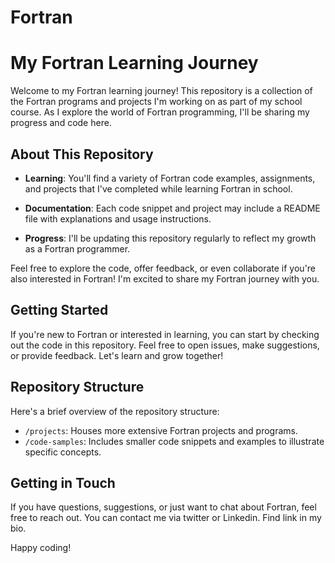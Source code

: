 # Fortran

# My Fortran Learning Journey

Welcome to my Fortran learning journey! This repository is a collection of the Fortran programs and projects I'm working on as part of my school course. As I explore the world of Fortran programming, I'll be sharing my progress and code here.

## About This Repository

- **Learning**: You'll find a variety of Fortran code examples, assignments, and projects that I've completed while learning Fortran in school.

- **Documentation**: Each code snippet and project may include a README file with explanations and usage instructions.

- **Progress**: I'll be updating this repository regularly to reflect my growth as a Fortran programmer.

Feel free to explore the code, offer feedback, or even collaborate if you're also interested in Fortran! I'm excited to share my Fortran journey with you.

## Getting Started

If you're new to Fortran or interested in learning, you can start by checking out the code in this repository. Feel free to open issues, make suggestions, or provide feedback. Let's learn and grow together!

## Repository Structure

Here's a brief overview of the repository structure:

- `/projects`: Houses more extensive Fortran projects and programs.
- `/code-samples`: Includes smaller code snippets and examples to illustrate specific concepts.

## Getting in Touch

If you have questions, suggestions, or just want to chat about Fortran, feel free to reach out. You can contact me via twitter or Linkedin. Find link in my bio.

Happy coding!
